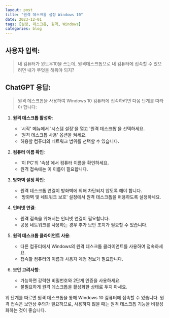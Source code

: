 ```yaml
---
layout: post
title: "원격 데스크톱 설정 Windows 10"
date: 2023-12-01
tags: [설정, 데스크톱, 원격, Windows]
categories: blog
---
```


## 사용자 입력:
> 내 컴퓨터가 윈도우10을 쓰는데, 원격데스크톱으로 내 컴퓨터에 접속할 수 있으려면 내가 무엇을 해줘야 되지?

## ChatGPT 응답:
> 원격 데스크톱을 사용하여 Windows 10 컴퓨터에 접속하려면 다음 단계를 따라야 합니다:

1. **원격 데스크톱 활성화**: 
   - '시작' 메뉴에서 '시스템 설정'을 열고 '원격 데스크톱'을 선택하세요.
   - '원격 데스크톱 사용' 옵션을 켜세요.
   - 허용할 컴퓨터의 네트워크 범위를 선택할 수 있습니다.

2. **컴퓨터 이름 확인**:
   - '이 PC'의 '속성'에서 컴퓨터 이름을 확인하세요.
   - 원격 접속에는 이 이름이 필요합니다.

3. **방화벽 설정 확인**:
   - 원격 데스크톱 연결이 방화벽에 의해 차단되지 않도록 해야 합니다.
   - '방화벽 및 네트워크 보호' 설정에서 원격 데스크톱을 허용하도록 설정하세요.

4. **인터넷 연결**:
   - 원격 접속을 위해서는 인터넷 연결이 필요합니다.
   - 공용 네트워크를 사용하는 경우 추가 보안 조치가 필요할 수 있습니다.

5. **원격 데스크톱 클라이언트 사용**:
   - 다른 컴퓨터에서 Windows의 원격 데스크톱 클라이언트를 사용하여 접속하세요.
   - 접속할 컴퓨터의 이름과 사용자 계정 정보가 필요합니다.

6. **보안 고려사항**:
   - 가능하면 강력한 비밀번호와 2단계 인증을 사용하세요.
   - 불필요하게 원격 데스크톱을 활성화한 상태로 두지 마세요.

위 단계를 따르면 원격 데스크톱을 통해 Windows 10 컴퓨터에 접속할 수 있습니다. 원격 접속은 보안상 주의가 필요하므로, 사용하지 않을 때는 원격 데스크톱 기능을 비활성화하는 것이 좋습니다.

